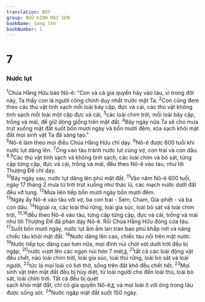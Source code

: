 ```yaml
---
translation: BDY
group: NGŨ KINH MAI-SEN
bookName: Sáng thế 
bookNumber: 1
---
```


<div class="title"><h1>7</h1><h3>Nước lụt</h3></div>
<span class="verse sa_7_1"><sup>1</sup>Chúa Hằng Hữu bảo Nô-ê: &#34;Con và cả gia quyến hãy vào tàu, vì trong đời này, Ta thấy con là người công chính duy nhất trước mặt Ta. </span>
<span class="verse sa_7_2"><sup>2</sup>Con cũng đem theo các thú vật tinh sạch mỗi loài bảy cặp, đực và cái, các thú vật không tinh sạch mỗi loài một cặp đực và cái, </span>
<span class="verse sa_7_3"><sup>3</sup>các loài chim trời, mỗi loài bảy cặp, trống và mái, để giữ dòng giống trên mặt đất. </span>
<span class="verse sa_7_4"><sup>4</sup>Bảy ngày nữa Ta sẽ cho mưa trút xuống mặt đất suốt bốn mươi ngày và bốn mươi đêm, xóa sạch khỏi mặt đất mọi sinh vật Ta đã sáng tạo.&#34;<br/></span>
<span class="verse sa_7_5"><sup>5</sup>Nô-ê làm theo mọi điều Chúa Hằng Hữu chỉ dạy. </span>
<span class="verse sa_7_6"><sup>6</sup>Nô-ê được 600 tuổi khi nước lụt dâng lên. </span>
<span class="verse sa_7_7"><sup>7</sup>Ông vào tàu tránh nước lụt cùng vợ, con trai và con dâu. </span>
<span class="verse sa_7_8 sa_7_9"><sup>8,9</sup>Các thú vật tinh sạch và không tinh sạch, các loài chim và bò sát, từng cặp từng cặp, đực và cái, trống và mái, đều theo Nô-ê vào tàu, như lời Thượng Đế chỉ dạy.<br/></span>
<span class="verse sa_7_10"><sup>10</sup>Bảy ngày sau, nước lụt dâng lên phủ mặt đất. </span>
<span class="verse sa_7_11"><sup>11</sup>Vào năm Nô-ê 600 tuổi, ngày 17 tháng 2 mưa từ trời trút xuống như thác lũ, các mạch nước dưới đất đều vỡ tung. </span>
<span class="verse sa_7_12"><sup>12</sup>Mưa liên tiếp bốn mươi ngày bốn mươi đêm.<br/></span>
<span class="verse sa_7_13"><sup>13</sup>Ngày ấy Nô-ê vào tàu với vợ, ba con trai - Sem, Cham, Gia-phết - và ba con dâu. </span>
<span class="verse sa_7_14"><sup>14</sup>Ngoài ra, các loài thú rừng, loài gia súc, loài bò sát và loài chim trời, </span>
<span class="verse sa_7_15 sa_7_16"><sup>15,16</sup>đều theo Nô-ê vào tàu, từng cặp từng cặp, đực và cái, trống và mái như lời Thượng Đế đã phán dạy Nô-ê. Rồi Chúa Hằng Hữu đóng cửa tàu.<br/></span>
<span class="verse sa_7_17"><sup>17</sup>Suốt bốn mươi ngày, nước lụt ầm ầm lan tràn bao phủ khắp nơi và nâng chiếc tàu khỏi mặt đất. </span>
<span class="verse sa_7_18"><sup>18</sup>Nước dâng lên cao, chiếc tàu nổi trên mặt nước. </span>
<span class="verse sa_7_19"><sup>19</sup>Nước tiếp tục dâng cao hơn nữa, mọi đỉnh núi chót vót dưới trời đều bị ngập, </span>
<span class="verse sa_7_20"><sup>20</sup>nước vượt lên các ngọn núi hơn 7 mét<a href="#" data-toggle="tooltip" data-placement="bottom" title="Nt 1 cubit">⚓</a> </span>
<span class="verse sa_7_21"><sup>21</sup>tất cả các loài động vật đều chết, nào loài chim trời, loài gia súc, loài thú rừng, loài bò sát và loài người, </span>
<span class="verse sa_7_22"><sup>22</sup>tức là mọi loài có hơi thở, sống trên đất khô đều chết hết. </span>
<span class="verse sa_7_23"><sup>23</sup>Mọi sinh vật trên mặt đất đều bị hủy diệt, từ loài người cho đến loài thú, loài bò sát, loài chim trời. Tất cả đều bị quét<br/>sạch khỏi mặt đất, chỉ có gia quyến Nô-ê<a href="#" data-toggle="tooltip" data-placement="bottom" title="Nt chỉ có Nô-ê">⚓</a> và mọi loài ở với ông trong tàu được sống sót.</span>
<span class="verse sa_7_24"><sup>24</sup>Nước ngập mặt đất suốt 150 ngày.</span>
